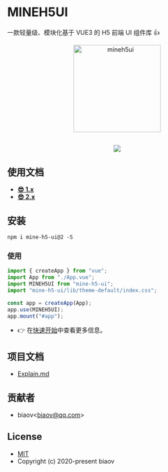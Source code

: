 # MINEH5UI

一款轻量级、模块化基于 VUE3 的 H5 前端 UI 组件库 👍

<p align="center">
    <a href="https://mineh5ui.biaov.cn/v2">
        <img src="https://mineh5ui.biaov.cn/v2/logo.svg" width="200px" title="mineh5ui" alt="mineh5ui">
    </a>
</p>
<h2 align="center"><a href="https://mineh5ui.biaov.cn/v2"><img src="https://img.shields.io/badge/npm-2.1.1-blue" /></a></h2>

## 使用文档

- **[😎 1.x](https://mineh5ui.biaov.cn/)**
- **[😎 2.x](https://mineh5ui.biaov.cn/v2)**

## 安装

```Basic
npm i mine-h5-ui@2 -S
```

### 使用

```JavaScript
import { createApp } from "vue";
import App from "./App.vue";
import MINEH5UI from "mine-h5-ui";
import "mine-h5-ui/lib/theme-default/index.css";

const app = createApp(App);
app.use(MINEH5UI);
app.mount("#app");
```

- 👉 在[快速开始](https://mineh5ui.biaov.cn/v2/doc/start)中查看更多信息。

## 项目文档

- [Explain.md](https://github.com/biaov/MINE-H5-UI/blob/master/Explain.md)

## 贡献者

- biaov\<biaov@qq.com\>

## License

- [MIT](https://github.com/biaov/MINE-H5-UI/blob/master/LICENSE)
- Copyright (c) 2020-present biaov
